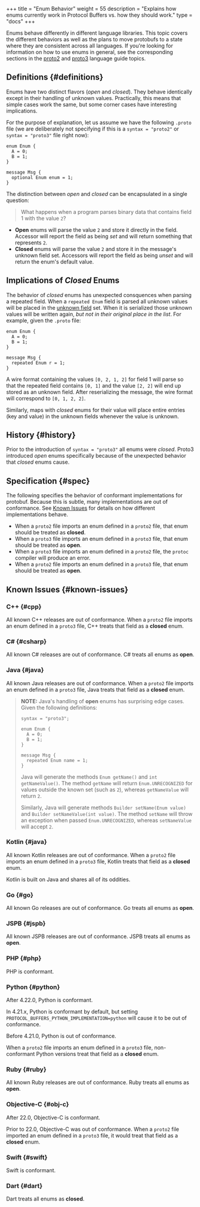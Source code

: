 +++
title = "Enum Behavior"
weight = 55
description = "Explains how enums currently work in Protocol Buffers vs. how they should work."
type = "docs"
+++

Enums behave differently in different language libraries. This topic covers the
different behaviors as well as the plans to move protobufs to a state where they
are consistent across all languages. If you're looking for information on how to
use enums in general, see the corresponding sections in the
[proto2](/programming-guides/proto2#enum) and
[proto3](/programming-guides/proto3#enum) language guide
topics.

## Definitions {#definitions}

Enums have two distinct flavors (*open* and *closed*). They behave identically
except in their handling of unknown values. Practically, this means that simple
cases work the same, but some corner cases have interesting implications.

For the purpose of explanation, let us assume we have the following `.proto`
file (we are deliberately not specifying if this is a `syntax = "proto2"` or
`syntax = "proto3"` file right now):

```
enum Enum {
  A = 0;
  B = 1;
}

message Msg {
  optional Enum enum = 1;
}
```

The distinction between *open* and *closed* can be encapsulated in a single
question:

> What happens when a program parses binary data that contains field 1 with the
> value `2`?

*   **Open** enums will parse the value `2` and store it directly in the field.
    Accessor will report the field as being *set* and will return something that
    represents `2`.
*   **Closed** enums will parse the value `2` and store it in the message's
    unknown field set. Accessors will report the field as being *unset* and will
    return the enum's default value.

## Implications of *Closed* Enums

The behavior of *closed* enums has unexpected consquences when parsing a
repeated field. When a `repeated Enum` field is parsed all unknown values will
be placed in the
[unknown field](/programming-guides/proto3/#unknowns)
set. When it is serialized those unknown values will be written again, *but not
in their original place in the list*. For example, given the `.proto` file:

```
enum Enum {
  A = 0;
  B = 1;
}

message Msg {
  repeated Enum r = 1;
}
```

A wire format containing the values `[0, 2, 1, 2]` for field 1 will parse so
that the repeated field contains `[0, 1]` and the value `[2, 2]` will end up
stored as an unknown field. After reserializing the message, the wire format
will correspond to `[0, 1, 2, 2]`.

Similarly, maps with *closed* enums for their value will place entire entries
(key and value) in the unknown fields whenever the value is unknown.

## History {#history}

Prior to the introduction of `syntax = "proto3"` all enums were *closed*. Proto3
introduced *open* enums specifically because of the unexpected behavior that
*closed* enums cause.

## Specification {#spec}

The following specifies the behavior of conformant implementations for protobuf.
Because this is subtle, many implementations are out of conformance. See
[Known Issues](#known-issues) for details on how different implementations
behave.

*   When a `proto2` file imports an enum defined in a `proto2` file, that enum
    should be treated as **closed**.
*   When a `proto3` file imports an enum defined in a `proto3` file, that enum
    should be treated as **open**.
*   When a `proto3` file imports an enum defined in a `proto2` file, the
    `protoc` compiler will produce an error.
*   When a `proto2` file imports an enum defined in a `proto3` file, that enum
    should be treated as **open**.

## Known Issues {#known-issues}

### C++ {#cpp}

All known C++ releases are out of conformance. When a `proto2` file imports an
enum defined in a `proto3` file, C++ treats that field as a **closed** enum.

### C&#35; {#csharp}

All known C# releases are out of conformance. C# treats all enums as **open**.

### Java {#java}

All known Java releases are out of conformance. When a `proto2` file imports an
enum defined in a `proto3` file, Java treats that field as a **closed** enum.

> **NOTE:** Java's handling of **open** enums has surprising edge cases. Given
> the following definitions:
>
> ```
> syntax = "proto3";
>
> enum Enum {
>   A = 0;
>   B = 1;
> }
>
> message Msg {
>   repeated Enum name = 1;
> }
> ```
>
> Java will generate the methods `Enum getName()` and `int getNameValue()`. The
> method `getName` will return `Enum.UNRECOGNIZED` for values outside the known
> set (such as `2`), whereas `getNameValue` will return `2`.
>
> Similarly, Java will generate methods `Builder setName(Enum value)` and
> `Builder setNameValue(int value)`. The method `setName` will throw an
> exception when passed `Enum.UNRECOGNIZED`, whereas `setNameValue` will accept
> `2`.

### Kotlin {#java}

All known Kotlin releases are out of conformance. When a `proto2` file imports
an enum defined in a `proto3` file, Kotlin treats that field as a **closed**
enum.

Kotlin is built on Java and shares all of its oddities.

### Go {#go}

All known Go releases are out of conformance. Go treats all enums as **open**.

### JSPB {#jspb}

All known JSPB releases are out of conformance. JSPB treats all enums as
**open**.

### PHP {#php}

PHP is conformant.

### Python {#python}

After 4.22.0, Python is conformant.

In 4.21.x, Python is conformant by default, but setting
`PROTOCOL_BUFFERS_PYTHON_IMPLEMENTATION=python` will cause it to be out of
conformance.

Before 4.21.0, Python is out of conformance.

When a `proto2` file imports an enum defined in a `proto3` file, non-conformant
Python versions treat that field as a **closed** enum.

### Ruby {#ruby}

All known Ruby releases are out of conformance. Ruby treats all enums as
**open**.

### Objective-C {#obj-c}

After 22.0, Objective-C is conformant.

Prior to 22.0, Objective-C was out of conformance. When a `proto2` file imported
an enum defined in a `proto3` file, it would treat that field as a **closed**
enum.

### Swift {#swift}

Swift is conformant.

### Dart {#dart}

Dart treats all enums as **closed**.
